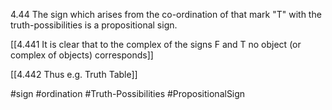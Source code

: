 4.44 The sign which arises from the co-ordination of that mark "T" with the truth-possibilities is a propositional sign.

[[4.441 It is clear that to the complex of the signs F and T no object (or complex of objects) corresponds]]

[[4.442 Thus e.g. Truth Table]]

#sign #ordination #Truth-Possibilities #PropositionalSign 
